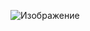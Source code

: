 ![Изображение]([https://upload.wikimedia.org/wikipedia/commons/thumb/4/48/Markdown-mark.svg/1920px-Markdown-mark.svg.png](https://upload.wikimedia.org/wikipedia/commons/thumb/1/13/Vladimir_Putin_September_5%2C_2022_%28cropped%29.jpg/390px-Vladimir_Putin_September_5%2C_2022_%28cropped%29.jpg)https://upload.wikimedia.org/wikipedia/commons/thumb/1/13/Vladimir_Putin_September_5%2C_2022_%28cropped%29.jpg/390px-Vladimir_Putin_September_5%2C_2022_%28cropped%29.jpg "Царь батюшка")
